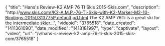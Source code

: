 {
    "title": "Hans's Review-K2 AMP 76 TI Skis 2015-Skis.com",
    "description": "http:\/\/www.skis.com\/K2-A.M.P.-76-Ti-Skis-with-K2-Marker-M2-10-Bindings-2015\/313775P,default,pd.html The K2 AMP 76Ti is a great ski for the intermediate skier...",
    "videoid": "3765518",
    "date_created": "1411361090",
    "date_modified": "1418181997",
    "type": "captivate",
    "layout": "video",
    "url": "\/v\/hans-s-review-k2-amp-76-ti-skis-2015-skis-com\/3765518"
}